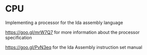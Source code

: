 # CPU
Implementing a processor for the Ida assembly language

https://goo.gl/mrW7Q7 for more information about the processor specification 

https://goo.gl/PvN3eq for the Ida Assembly instruction set manual
